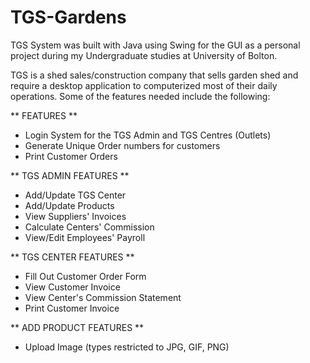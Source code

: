 # TGS-Gardens

TGS System was built with Java using Swing for the GUI as a personal project during my Undergraduate studies at University of Bolton.

TGS is a shed sales/construction company that sells garden shed and require a desktop application to computerized most of their daily operations. Some of the features needed include the following:

** FEATURES **
- Login System for the TGS Admin and TGS Centres (Outlets)
- Generate Unique Order numbers for customers
- Print Customer Orders


** TGS ADMIN FEATURES **
- Add/Update TGS Center
- Add/Update Products
- View Suppliers' Invoices
- Calculate Centers' Commission
- View/Edit Employees' Payroll

** TGS CENTER FEATURES **
- Fill Out Customer Order Form
- View Customer Invoice
- View Center's Commission Statement
- Print Customer Invoice

** ADD PRODUCT FEATURES **
- Upload Image (types restricted to JPG, GIF, PNG)
